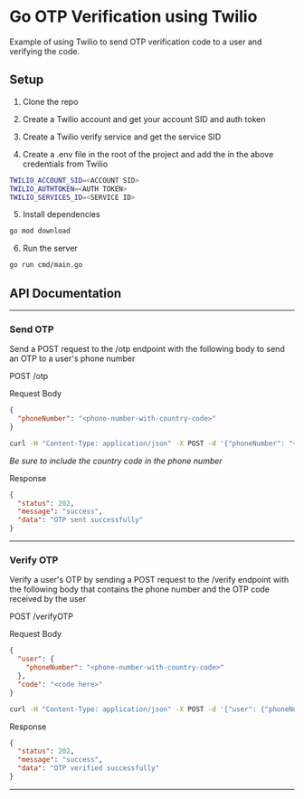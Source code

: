 # Go OTP Verification using Twilio

Example of using Twilio to send OTP verification code to a user and verifying the code.

## Setup

1. Clone the repo

2. Create a Twilio account and get your account SID and auth token

3. Create a Twilio verify service and get the service SID

4. Create a .env file in the root of the project and add the in the above credentials from Twilio

```bash
TWILIO_ACCOUNT_SID=<ACCOUNT SID>
TWILIO_AUTHTOKEN=<AUTH TOKEN>
TWILIO_SERVICES_ID=<SERVICE ID>
```

5. Install dependencies

```bash
go mod download
```

6. Run the server

```bash
go run cmd/main.go
```

## API Documentation
---
### Send OTP

Send a POST request to the /otp endpoint with the following body to send an OTP to a user's phone number

POST /otp

Request Body

```json
{
  "phoneNumber": "<phone-number-with-country-code>"
}
```

```bash
curl -H "Content-Type: application/json" -X POST -d '{"phoneNumber": "+917420840576"}' http://localhost:8000/otp
```

_Be sure to include the country code in the phone number_

Response

```json
{
  "status": 202,
  "message": "success",
  "data": "OTP sent successfully"
}
```
---
### Verify OTP

Verify a user's OTP by sending a POST request to the /verify endpoint with the following body that contains the phone number and the OTP code received by the user

POST /verifyOTP

Request Body

```json
{
  "user": {
    "phoneNumber": "<phone-number-with-country-code>"
  },
  "code": "<code here>"
}
```

```bash
curl -H "Content-Type: application/json" -X POST -d '{"user": {"phoneNumber": "+917420840576"}, "code":"795279"' http://localhost:8000/verifyOTP
```

Response

```json
{
  "status": 202,
  "message": "success",
  "data": "OTP verified successfully"
}
```
---
